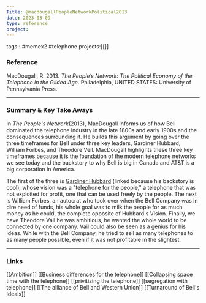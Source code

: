 ```yaml
---
Title: @macdougallPeopleNetworkPolitical2013
date: 2023-03-09
type: reference
project:
---
```


tags:: #memex2 #telephone 
projects:[[]]

### Reference 

MacDougall, R. 2013. _The People’s Network: The Political Economy of the Telephone in the Gilded Age_. Philadelphia, UNITED STATES: University of Pennsylvania Press.


---

### Summary & Key Take Aways

In _The People's Network_(2013), MacDougall informs us of how Bell dominated the telephone industry in the late 1800s and early 1900s and the consequences surrounding it. He builds this argument by going over the three timeframes for Bell under three key leaders, Gardiner Hubbard, William Forbes, and Theodore Veil. MacDougall highlights these three key timeframes because it is the foundation of the modern telephone networks we see today and the backstory to why Bell is big in Canada and AT&T is a big corporation in America.

The first of the three is [Gardiner Hubbard](https://en.wikipedia.org/wiki/Gardiner_Greene_Hubbard) (linked because his backstory is cool), whose vision was a "telephone for the people," a telephone that was not exploited for profit, one that can be used freely by the people. The next is William Forbes, an autocrat who took over when the Bell Company was in dire need of funds, his whole goal was to milk the people for as much money as he could, the complete opposite of Hubbard's Vision. Finally, we have Theodore Vail he was ambitious, he wanted the whole world to be connected by one company. Vail could also be seen as a genius for his ideas. While with the Bell Company, he tried to sell as many telephones to as many people possible, even if it was not profitable in the slightest. 

--- 

### Links
[[Ambition]]
[[Business differences for the telephone]]
[[Collapsing space time with the telephone]]
[[privitizing the telephone]]
[[segregation with telephone]]
[[The alliance of Bell and Western Union]]
[[Turnaround of Bell's Ideals]]
